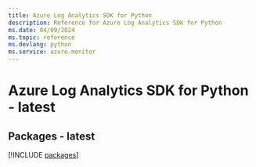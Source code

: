 ```yaml
---
title: Azure Log Analytics SDK for Python
description: Reference for Azure Log Analytics SDK for Python
ms.date: 04/09/2024
ms.topic: reference
ms.devlang: python
ms.service: azure-monitor
---
```

# Azure Log Analytics SDK for Python - latest
## Packages - latest
[!INCLUDE [packages](log-analytics-index.md)]